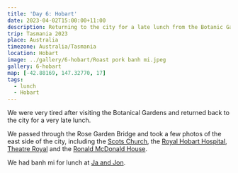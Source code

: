 ```yaml
---
title: 'Day 6: Hobart'
date: 2023-04-02T15:00:00+11:00
description: Returning to the city for a late lunch from the Botanic Gardens.
trip: Tasmania 2023
place: Australia
timezone: Australia/Tasmania
location: Hobart
image: ../gallery/6-hobart/Roast pork banh mi.jpeg
gallery: 6-hobart
map: [-42.88169, 147.32770, 17]
tags:
  - lunch
  - Hobart
---
```


We were very tired after visiting the Botanical Gardens and returned back to the city for a very late lunch.

We passed through the Rose Garden Bridge and took a few photos of the east side of the city, including the [Scots Church](https://www.scotschurch.com.au/), the [Royal Hobart Hospital](https://www.health.tas.gov.au/hospitals/royal-hobart-hospital), [Theatre Royal](https://www.theatreroyal.com.au/) and the [Ronald McDonald House](https://www.rmhc.org.au/programs/houses/tas/ronald-mcdonald-house-hobart).

We had banh mi for lunch at [Ja and Jon](https://jajonbanhmi.com.au/).
